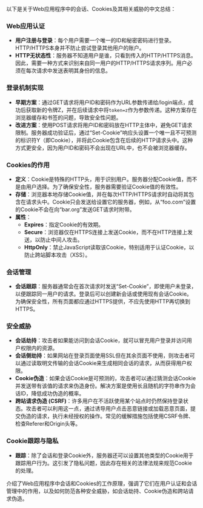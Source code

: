 ﻿以下是关于Web应用程序中的会话、Cookies及其相关威胁的中文总结：

### Web应用认证
- **用户注册与登录**：每个用户需要一个唯一的ID和秘密密码进行登录。HTTP/HTTPS本身并不防止尝试登录其他用户的账户。
- **HTTP无状态性**：服务器不知道用户是谁，只看到传入的HTTP/HTTPS消息。因此，需要一种方式来识别来自同一用户的HTTP/HTTPS请求序列。用户必须在每次请求中发送表明其身份的信息。

### 登录机制实现
- **早期方案**：通过GET请求将用户ID和密码作为URL参数传递给/login端点，成功后获取新的令牌Z，并在后续请求中将`token=z`作为参数传递。这种方案存在浏览器缓存和书签的问题，导致安全性问题。
- **改进方案**：使用POST请求将用户ID和密码放在HTTP主体中，避免GET请求限制。服务器成功验证后，通过“Set-Cookie”响应头设置一个唯一且不可预测的标识符Y（即Cookie），并将此Cookie包含在后续的HTTP请求头中。这种方式更安全，因为用户ID和密码不会出现在URL中，也不会被浏览器缓存。

### Cookies的作用
- **定义**：Cookie是特殊的HTTP头，用于识别用户。服务器分配Cookie值，而不是由用户选择。为了确保安全性，服务器需要验证Cookie值的有效性。
- **存储**：浏览器本地存储Cookie值，并在每次HTTP/HTTPS请求时自动将其包含在请求头中。Cookie只会发送给设置它的服务器，例如，从“foo.com”设置的Cookie不会在向“bar.org”发送GET请求时附带。
- **属性**：
  - **Expires**：指定Cookie的有效期。
  - **Secure**：浏览器仅在HTTPS连接上发送Cookie，而不在HTTP连接上发送，以防止中间人攻击。
  - **HttpOnly**：禁止JavaScript读取该Cookie，特别适用于认证Cookie，以防止跨站脚本攻击（XSS）。

### 会话管理
- **会话跟踪**：服务器通常会在首次请求时发送“Set-Cookie”，即使用户未登录，以便跟踪同一用户的请求。登录后可以创建新会话或使用现有会话Cookie。为确保安全性，所有页面都应通过HTTPS提供，不应先使用HTTP再切换到HTTPS。

### 安全威胁
- **会话劫持**：攻击者如果能访问到会话Cookie，就可以冒充用户登录并访问用户权限内的资源。
- **会话侧劫持**：如果网站在登录页面使用SSL但在其余页面不使用，则攻击者可以通过读取明文传输的会话Cookie来生成相同会话的请求，从而获得用户权限。
- **Cookie伪造**：如果会话Cookie是可预测的，攻击者可以通过猜测会话Cookie并发送带有该值的请求来伪造身份。解决方案是使用长且随机的字符串作为会话ID，降低成功伪造的概率。
- **跨站请求伪造 (CSRF)**：许多用户在不活跃使用某个站点时仍然保持登录状态。攻击者可以利用这一点，通过诱导用户点击恶意链接或加载恶意页面，提交伪造的请求，执行未经授权的操作。常见的缓解措施包括使用CSRF令牌、检查Referer和Origin头等。

### Cookie跟踪与隐私
- **跟踪**：除了会话和登录Cookie外，服务器还可以设置其他类型的Cookie用于跟踪用户行为。这引发了隐私问题，因此存在相关的法律法规来规范Cookie的处理。

介绍了Web应用程序中会话和Cookies的工作原理，强调了它们在用户认证和会话管理中的作用，以及如何防范各种安全威胁，如会话劫持、Cookie伪造和跨站请求伪造。